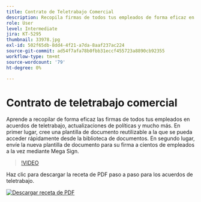 ```yaml
---
title: Contrato de Teletrabajo Comercial
description: Recopila firmas de todos tus empleados de forma eficaz en los acuerdos de teletrabajo
role: User
level: Intermediate
jira: KT-5295
thumbnail: 33978.jpg
exl-id: 502f65db-8dd4-4f21-a7da-8aaf237ac224
source-git-commit: ad54f7afa78b0fbb31eccf455723a8890cb92355
workflow-type: tm+mt
source-wordcount: '79'
ht-degree: 0%

---
```


# Contrato de teletrabajo comercial

Aprende a recopilar de forma eficaz las firmas de todos tus empleados en acuerdos de teletrabajo, actualizaciones de políticas y mucho más. En primer lugar, cree una plantilla de documento reutilizable a la que se pueda acceder rápidamente desde la biblioteca de documentos. En segundo lugar, envíe la nueva plantilla de documento para su firma a cientos de empleados a la vez mediante Mega Sign.

>[!VIDEO](https://video.tv.adobe.com/v/33978?quality=12&learn=on&hidetitle=true)

Haz clic para descargar la receta de PDF paso a paso para los acuerdos de teletrabajo.

[![Descargar receta de PDF](../assets/acrobat_PDF_96.png)](../assets/UseCaseRecipe-EN-UsingMegaSign.pdf)
